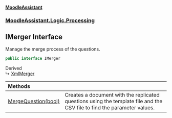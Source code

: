 #### [MoodleAssistant](index.md 'index')
### [MoodleAssistant.Logic.Processing](MoodleAssistant.Logic.Processing.md 'MoodleAssistant.Logic.Processing')

## IMerger Interface

Manage the merge process of the questions.

```csharp
public interface IMerger
```

Derived  
&#8627; [XmlMerger](MoodleAssistant.Logic.Processing.XML.XmlMerger.md 'MoodleAssistant.Logic.Processing.XML.XmlMerger')

| Methods | |
| :--- | :--- |
| [MergeQuestion(bool)](MoodleAssistant.Logic.Processing.IMerger.MergeQuestion(bool).md 'MoodleAssistant.Logic.Processing.IMerger.MergeQuestion(bool)') | Creates a document with the replicated questions using the template file and the CSV file to find the parameter values. |
